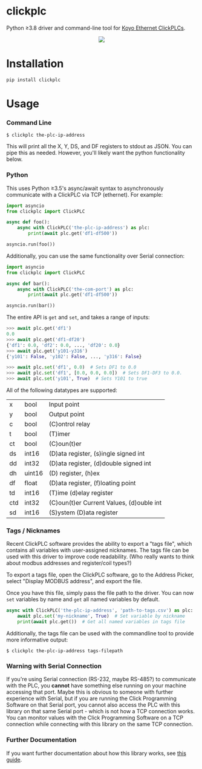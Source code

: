 clickplc
========

Python ≥3.8 driver and command-line tool for [Koyo Ethernet ClickPLCs](https://www.automationdirect.com/adc/Overview/Catalog/Programmable_Controllers/CLICK_Series_PLCs_(Stackable_Micro_Brick)).

<p align="center">
  <img src="https://www.automationdirect.com/microsites/clickplcs/images/expandedclick.jpg" />
</p>

Installation
============

```
pip install clickplc
```

Usage
=====

### Command Line

```
$ clickplc the-plc-ip-address
```

This will print all the X, Y, DS, and DF registers to stdout as JSON. You can pipe
this as needed. However, you'll likely want the python functionality below.

### Python

This uses Python ≥3.5's async/await syntax to asynchronously communicate with
a ClickPLC via TCP (ethernet). For example:

```python
import asyncio
from clickplc import ClickPLC

async def foo():
    async with ClickPLC('the-plc-ip-address') as plc:
        print(await plc.get('df1-df500'))

asyncio.run(foo())
```

Additionally, you can use the same functionality over Serial connection:
```python
import asyncio
from clickplc import ClickPLC

async def bar():
    async with ClickPLC('the-com-port') as plc:
        print(await plc.get('df1-df500'))

asyncio.run(bar())
```

The entire API is `get` and `set`, and takes a range of inputs:

```python
>>> await plc.get('df1')
0.0
>>> await plc.get('df1-df20')
{'df1': 0.0, 'df2': 0.0, ..., 'df20': 0.0}
>>> await plc.get('y101-y316')
{'y101': False, 'y102': False, ..., 'y316': False}

>>> await plc.set('df1', 0.0)  # Sets DF1 to 0.0
>>> await plc.set('df1', [0.0, 0.0, 0.0])  # Sets DF1-DF3 to 0.0.
>>> await plc.set('y101', True)  # Sets Y101 to true
```

All of the following datatypes are supported:

|  |  |  |
|---|---|---|
| x | bool | Input point |
| y | bool | Output point |
| c | bool | (C)ontrol relay |
| t | bool | (T)imer |
| ct | bool | (C)oun(t)er |
| ds | int16 | (D)ata register, (s)ingle signed int |
| dd | int32 | (D)ata register, (d)double signed int |
| dh | uint16| (D) register, (h)ex |
| df | float | (D)ata register, (f)loating point |
| td | int16 | (T)ime (d)elay register |
| ctd | int32 | (C)oun(t)er Current Values, (d)ouble int |
| sd | int16 | (S)ystem (D)ata register |

### Tags / Nicknames

Recent ClickPLC software provides the ability to export a "tags file", which
contains all variables with user-assigned nicknames. The tags file can be used
with this driver to improve code readability. (Who really wants to think about
modbus addresses and register/coil types?)

To export a tags file, open the ClickPLC software, go to the Address Picker,
select "Display MODBUS address", and export the file.

Once you have this file, simply pass the file path to the driver. You can now
`set` variables by name and `get` all named variables by default.

```python
async with ClickPLC('the-plc-ip-address', 'path-to-tags.csv') as plc:
    await plc.set('my-nickname', True)  # Set variable by nickname
    print(await plc.get())  # Get all named variables in tags file
```

Additionally, the tags file can be used with the commandline tool to provide more informative output:
```
$ clickplc the-plc-ip-address tags-filepath
```

### Warning with Serial Connection
If you're using Serial connection (RS-232, maybe RS-485?) to communicate with the PLC, you **cannot** have something else running on your machine accessing that port. Maybe this is obvious to someone with further experience with Serial, but if you are running the Click Programming Software on that Serial port, you cannot also access the PLC with this library on that same Serial port - which is not how a TCP connection works. You can monitor values with the Click Programming Software on a TCP connection while connecting with this library on the same TCP connection.

### Further Documentation
If you want further documentation about how this library works, see [this guide](docs.md).